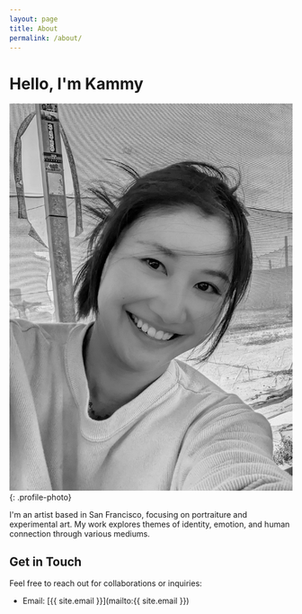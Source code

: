 ```yaml
---
layout: page
title: About
permalink: /about/
---
```


# Hello, I'm Kammy

![Self Portrait](/assets/images/about-photo.jpg){: .profile-photo}

I'm an artist based in San Francisco, focusing on portraiture and experimental art. My work explores themes of identity, emotion, and human connection through various mediums.

## Get in Touch

Feel free to reach out for collaborations or inquiries:
- Email: [{{ site.email }}](mailto:{{ site.email }})

<style>
.profile-photo {
    max-width: 300px;
    border-radius: 4px;
    margin: 20px 0;
    display: block;
}
</style>
